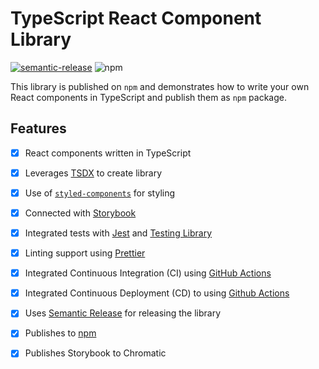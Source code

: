 # TypeScript React Component Library
[![semantic-release](https://img.shields.io/badge/%20%20%F0%9F%93%A6%F0%9F%9A%80-semantic--release-e10079.svg)](https://github.com/semantic-release/semantic-release)
![npm](https://img.shields.io/npm/v/@h2_demo/p2)


This library is published on `npm` and demonstrates how to write your own React components in TypeScript and publish them as `npm` package.

## Features  

- [x] React components written in TypeScript
- [x] Leverages [TSDX](https://tsdx.io/) to create library
- [x] Use of [`styled-components`](https://styled-components.com/) for styling
- [x] Connected with [Storybook](https://storybook.js.org/)
- [x] Integrated tests with [Jest](https://jestjs.io/) and [Testing Library](https://testing-library.com/)
- [x] Linting support using [Prettier](https://prettier.io/)
- [x] Integrated Continuous Integration (CI) using [GitHub Actions](https://github.com/hhimanshu/ts-react-components-lib/actions/workflows/main.yml)
- [x] Integrated Continuous Deployment (CD) to using [Github Actions](https://github.com/hhimanshu/ts-react-components-lib/actions/workflows/release.yml)
- [x] Uses [Semantic Release](https://semantic-release.gitbook.io/semantic-release/) for releasing the library
- [x] Publishes to [npm](https://www.npmjs.com/package/@h2_demo/p2)
- [x] Publishes Storybook to Chromatic



